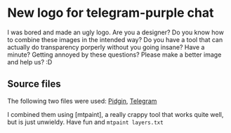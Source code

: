 # New logo for telegram-purple chat

I was bored and made an ugly logo.  Are you a designer?  Do you know
how to combine these images in the intended way?  Do you have a tool
that can actually do transparency porperly without you going insane?
Have a minute? Getting annoyed by these questions?  Please make a
better image and help us? :D

## Source files

The following two files were used: [Pidgin](https://upload.wikimedia.org/wikipedia/commons/thumb/1/18/Pidgin.svg/2000px-Pidgin.svg.png), [Telegram](https://upload.wikimedia.org/wikipedia/commons/thumb/8/82/Telegram_logo.svg/2000px-Telegram_logo.svg.png)

I combined them using [mtpaint], a really crappy tool that works quite
well, but is just unwieldy.  Have fun and `mtpaint layers.txt`
